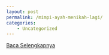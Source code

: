 ```yaml
---
layout: post
permalink: /mimpi-ayah-menikah-lagi/
categories:
    - Uncategorized
---
```


[Baca Selengkapnya](/05)